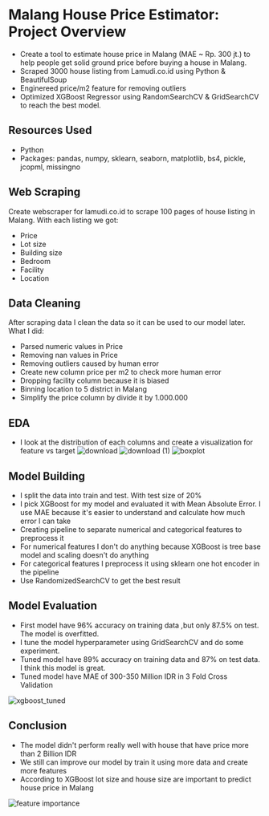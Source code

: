 # Malang House Price Estimator: Project Overview
* Create a tool to estimate house price in Malang (MAE ~ Rp. 300 jt.) to help people get solid ground price before buying a house in Malang.
* Scraped 3000 house listing from Lamudi.co.id using Python & BeautifulSoup
* Enginereed price/m2 feature for removing outliers
* Optimized XGBoost Regressor using RandomSearchCV & GridSearchCV to reach the best model.

## Resources Used
* Python 
* Packages: pandas, numpy, sklearn, seaborn, matplotlib, bs4, pickle, jcopml, missingno

## Web Scraping
Create webscraper for lamudi.co.id to scrape 100 pages of house listing in Malang. With each listing we got:
* Price
* Lot size
* Building size
* Bedroom
* Facility
* Location

## Data Cleaning
After scraping data I clean the data so it can be used to our model later. What I did:
* Parsed numeric values in Price
* Removing nan values in Price
* Removing outliers caused by human error
* Create new column price per m2 to check more human error
* Dropping facility column because it is biased
* Binning location to 5 district in Malang
* Simplify the price column by divide it by 1.000.000

## EDA
* I look at the distribution of each columns and create a visualization for feature vs target
![download](https://user-images.githubusercontent.com/96482347/155471249-ddbb7843-68ef-415b-8f6b-a88f65886cd7.png)
![download (1)](https://user-images.githubusercontent.com/96482347/155471277-44becb10-f861-48e9-b9f6-984d182f2b19.png)
![boxplot](https://user-images.githubusercontent.com/96482347/155470821-18d32106-340f-4d5f-9bdd-b7f9e18e2f8e.png)

## Model Building
* I split the data into train and test. With test size of 20%
* I pick XGBoost for my model and evaluated it with Mean Absolute Error. I use MAE because it's easier to understand and calculate how much error I can take
* Creating pipeline to separate numerical and categorical features to preprocess it
* For numerical features I don't do anything because XGBoost is tree base model and scaling doesn't do anything
* For categorical features I preprocess it using sklearn one hot encoder in the pipeline
* Use RandomizedSearchCV to get the best result

## Model Evaluation
* First model have 96% accuracy on training data ,but only 87.5% on test. The model is overfitted.
* I tune the model hyperparameter using GridSearchCV and do some experiment.
* Tuned model have 89% accuracy on training data and 87% on test data. I think this model is great.
* Tuned model have MAE of 300-350 Million IDR in 3 Fold Cross Validation

![xgboost_tuned](https://user-images.githubusercontent.com/96482347/155473533-495a59ed-39d5-438d-be7d-f42cca17940d.png)

## Conclusion
* The model didn't perform really well with house that have price more than 2 Billion IDR
* We still can improve our model by train it using more data and create more features
* According to XGBoost lot size and house size are important to predict house price in Malang

![feature importance](https://user-images.githubusercontent.com/96482347/155473998-c4abc843-a570-49fa-8797-285b49c0c149.png)

